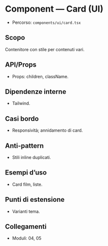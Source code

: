 # Component — Card (UI)

- Percorso: `components/ui/card.tsx`

## Scopo
Contenitore con stile per contenuti vari.

## API/Props
- Props: children, className.

## Dipendenze interne
- Tailwind.

## Casi bordo
- Responsività; annidamento di card.

## Anti-pattern
- Stili inline duplicati.

## Esempi d’uso
- Card film, liste.

## Punti di estensione
- Varianti tema.

## Collegamenti
- Moduli: 04, 05